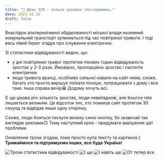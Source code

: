 ```yaml
---
title: "🚆 День 329 - кілька цікавих спостережень."
date: 2023-12-15
draft: false
---
```


Внаслідок альтернативної обдарованості міської влади наземний комунальний транспорт зупиняється під час повітряної тривоги. І тоді весь лівий берег згадує про існування електрички.

Зі статистики відвідуваності видно, що:
- у дні повітряних тривог протягом пікових годин відвідуваність зростає у 2-3 рази. Ймовірно, пропорційно зростає і паспотік електрички
- якщо тривога вранці, особливо сильної навали на сайт нема, схоже, багато хто просто вирішує поїхати пізніше, попрацювати з дому і все таке. Інша справа вечір😁 Додому хочуть всі.

Є ще цікава річ: кількість зростає, люди невипадкові, але bounce rate лишається великим. Це відсоток тих, хто покинув сайт протягом 30 секунд та відвідав лише одну сторінку.

Схоже, люди бояться тиснути велику синю кнопку, бо зазвичай так виглядає реклама🙃 Тому наступний крок - придумати вирішення цієї проблеми.

Оновлення трохи згодом, поки просто купа тексту та картинок:) **Тримаймося та підтримуємо інших, все буде Україна!**

![](/news/images/11/stats_1.jpg "Трохи статистики відвідуваності")
![](/news/images/11/stats_2.jpg "І ще")
![](/news/images/11/stats_3.jpg "І навіть ще")
![](/news/images/11/stats_4.jpg "От тепер все")
